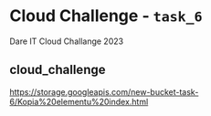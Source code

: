 # Cloud Challenge - `task_6`

Dare IT Cloud Challange 2023

## cloud_challenge
https://storage.googleapis.com/new-bucket-task-6/Kopia%20elementu%20index.html
